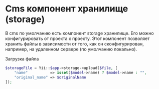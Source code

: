 Cms компонент хранилище (storage)
=====================

В cms по умолчанию есть компонент storage хранилище. Его можно конфигурировать от проекта к проекту. 
Этот компонент позволяет хранить файлы в зависимости от того, как он сконфигурирован, например, на удаленном сервере (по умолчанию локально).

Загрузка файла
```php
$storageFile = Yii::$app->storage->upload($file, [
    "name"          => isset($model->name) ? $model->name : "",
    "original_name" => $originalName
]);
```